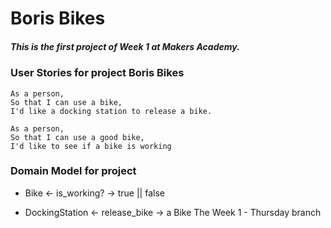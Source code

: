 # **Boris Bikes**

##### _This is the first project of Week 1 at Makers Academy._

### User Stories for project Boris Bikes

    As a person,
    So that I can use a bike,
    I'd like a docking station to release a bike.

    As a person,
    So that I can use a good bike,
    I'd like to see if a bike is working

### Domain Model for project

* Bike ← is_working? → true || false

* DockingStation ← release_bike → a Bike
The Week 1 - Thursday branch
